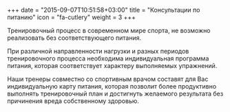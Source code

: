 +++
date = "2015-09-07T10:51:58+03:00"
title = "Консультации по питанию"
icon = "fa-cutlery"
weight = 3
+++

Тренировочный процесс в современном мире спорта, не возможно реализовать без соответствующего питания.

При различной направленности нагрузки и разных периодов тренировочного процесса необходима индивидуальная программа питания, которая соответствует характеру выполняемых упражнений.

Наши тренеры совместно со спортивным врачом составят для Вас индивидуальную карту питания, которая позволит более продуктивно выполнять тренировочный план и достигнуть желаемого результата без причинения вреда собственному здоровью.